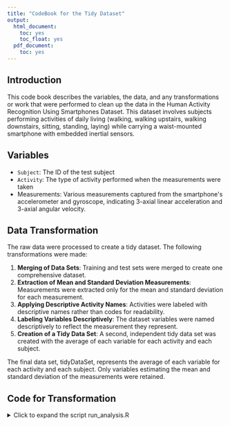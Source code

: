 ```yaml
---
title: "CodeBook for the Tidy Dataset"
output:
  html_document:
    toc: yes
    toc_float: yes
  pdf_document:
    toc: yes
---
```


## Introduction

This code book describes the variables, the data, and any transformations or work that were performed to clean up the data in the Human Activity Recognition Using Smartphones Dataset. This dataset involves subjects performing activities of daily living (walking, walking upstairs, walking downstairs, sitting, standing, laying) while carrying a waist-mounted smartphone with embedded inertial sensors.

## Variables

- `Subject`: The ID of the test subject
- `Activity`: The type of activity performed when the measurements were taken
- Measurements: Various measurements captured from the smartphone's accelerometer and gyroscope, indicating 3-axial linear acceleration and 3-axial angular velocity.

## Data Transformation

The raw data were processed to create a tidy dataset. The following transformations were made:

1. **Merging of Data Sets**: Training and test sets were merged to create one comprehensive dataset.
2. **Extraction of Mean and Standard Deviation Measurements**: Measurements were extracted only for the mean and standard deviation for each measurement.
3. **Applying Descriptive Activity Names**: Activities were labeled with descriptive names rather than codes for readability.
4. **Labeling Variables Descriptively**: The dataset variables were named descriptively to reflect the measurement they represent.
5. **Creation of a Tidy Data Set**: A second, independent tidy data set was created with the average of each variable for each activity and each subject.

The final data set, tidyDataSet, represents the average of each variable for each activity and each subject. Only variables estimating the mean and standard deviation of the measurements were retained.

## Code for Transformation

<details>
  <summary>Click to expand the script run_analysis.R</summary>
```markdown
library(dplyr)

######################### TRAINING DATASETS #########################

# Load the training set
x_train <- read.table("train/X_train.txt")

# Load Activity-Codes from the training set
y_train <- read.table("train/y_train.txt")

# Load the dataset containing the subjects performing the activities
subject_train <- read.table("train/subject_train.txt")

# Combine all training data into one table
train <- cbind(subject_train, y_train, x_train)

# Remove the individual datasets to free up memory
rm(x_train, y_train, subject_train)

######################### TEST DATASETS #########################

# Load the test set
x_test <- read.table("test/X_test.txt")

# Load Activity-Codes from the test set
y_test <- read.table("test/y_test.txt")

# Load the dataset containing the subjects performing the activities
subject_test <- read.table("test/subject_test.txt")

# Combine all test data into one table
test <- cbind(subject_test, y_test, x_test)

# Remove the individual datasets to free up memory
rm(x_test, y_test, subject_test)

######################### COMBINE TRAINING AND TEST #########################

# 1. Merges the training and the test sets to create one data set.

# Combine training and test sets
completeSet <- rbind(train, test)

# Remove the individual train and test sets
rm(train, test)

# 4. Appropriately labels the data set with descriptive variable names.

# Load column names of all variables recorded in the train/test set 
# X_train.txt / X_test.txt to rename columns in "completeSet"
features <- read.table("features.txt")
colnames(completeSet)[3:563] <- features[,2]

# Remove features dataset to free up memory
rm(features)

# Rename the first two columns to fitting names
colnames(completeSet)[1:2] <- c("Subject", "Activity")

# 3. Uses descriptive activity names to name the activities in the data set

# Rename Activity-Codes for better understanding
completeSet[, 2] <- recode(completeSet[, 2], `1` = "WALKING", 
                           `2` = "WALKING_UPSTAIRS", `3` = "WALKING_DOWNSTAIRS",
                           `4` = "SITTING", `5` = "STANDING", `6` = "LAYING")

######################### FILTER RELEVANT DATA #########################

# 2. Extracts only the measurements on the mean and standard deviation 
# for each measurement.

# As the task states, we only need the mean values and the standard-deviations 
# for each measurement.
# Therefore, we determine the column indices that contain the terms 
# "mean" and "std".
relevantColumns <- grep( "(mean|std)",colnames(completeSet))

# Now, we use the indices to extract only the relevant columns.
# Of course, we also keep the first two columns containing the subject number
# and activities.
relevantSet <- completeSet[, c(1:2, relevantColumns)]

# Remove the completeSet and relevantColumns to free up memory
rm(completeSet, relevantColumns)

######################### DATASET WITH AVERAGES #########################

# 5. From the data set in step 4, creates a second, independent tidy data 
# set with the average of each variable for each activity and each subject.
tidyDataSet <- relevantSet %>%
    group_by(Subject, Activity) %>%
    summarise(across(everything(), mean, na.rm = TRUE))

colnames(tidyDataSet)[3:81] <- paste0("avg-", colnames(tidyDataSet)[3:81])

# Export "tidyDataSet" as a txt file
write.table(tidyDataSet, "tidyDataSet.txt", row.names = FALSE)

```

## Acknowledgements

The dataset used in this project was published by:

[1] Davide Anguita, Alessandro Ghio, Luca Oneto, Xavier Parra and Jorge L. Reyes-Ortiz. Human Activity Recognition on Smartphones using a Multiclass Hardware-Friendly Support Vector Machine. International Workshop of Ambient Assisted Living (IWAAL 2012). Vitoria-Gasteiz, Spain. Dec 2012

This dataset is distributed AS-IS and no responsibility implied or explicit can be addressed to the authors or their institutions for its use or misuse. Any commercial use is prohibited.

Jorge L. Reyes-Ortiz, Alessandro Ghio, Luca Oneto, Davide Anguita. November 2012.

